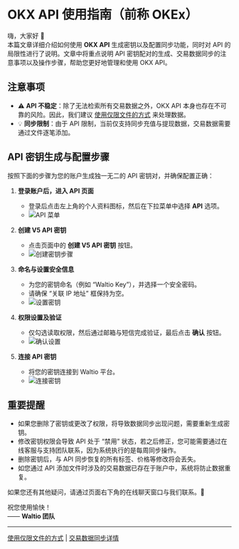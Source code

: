 # OKX API 使用指南（前称 OKEx）

嗨，大家好 👋  
本篇文章详细介绍如何使用 **OKX API** 生成密钥以及配置同步功能，同时对 API 的局限性进行了说明。文章中将重点说明 API 密钥配对的生成、交易数据同步的注意事项以及操作步骤，帮助您更好地管理和使用 OKX API。

## 注意事项

- ⚠️ **API 不稳定**：除了无法检索所有交易数据之外，OKX API 本身也存在不可靠的风险。因此，我们建议 [使用仅限文件的方式](https://bit.ly/OKXe) 来处理数据。  
- 💡 **同步限制**：由于 API 限制，当前仅支持同步充值与提现数据，交易数据需要通过文件逐笔添加。

## API 密钥生成与配置步骤

按照下面的步骤为您的账户生成独一无二的 API 密钥对，并确保配置正确：

1. **登录账户后，进入 API 页面**  
   - 登录后点击左上角的个人资料图标，然后在下拉菜单中选择 **API** 选项。  
   - ![API 菜单](https://www.jmhbdh.com/wp-content/img/961186635429.webp)

2. **创建 V5 API 密钥**  
   - 点击页面中的 **创建 V5 API 密钥** 按钮。  
   - ![创建密钥步骤](https://www.jmhbdh.com/wp-content/img/6619192444.webp)

3. **命名与设置安全信息**  
   - 为您的密钥命名（例如 “Waltio Key”），并选择一个安全密码。  
   - 请确保 “关联 IP 地址” 框保持为空。  
   - ![设置密钥](https://www.jmhbdh.com/wp-content/img/9312339847867901.webp)

4. **权限设置及验证**  
   - 仅勾选读取权限，然后通过邮箱与短信完成验证，最后点击 **确认** 按钮。  
   - ![确认设置](https://www.jmhbdh.com/wp-content/img/2499888055.webp)

5. **连接 API 密钥**  
   - 将您的密钥连接到 Waltio 平台。  
   - ![连接密钥](https://www.jmhbdh.com/wp-content/img/838491480521110.webp)

## 重要提醒

- 如果您删除了密钥或更改了权限，将导致数据同步出现问题，需要重新生成密钥。  
- 修改密钥权限会导致 API 处于 “禁用” 状态，若之后修正，您可能需要通过在线客服与支持团队联系，因为系统执行的是每周同步操作。  
- 删除密钥后，与 API 同步恢复的所有标签、价格等修改将会丢失。  
- 如您通过 API 添加文件时涉及的交易数据已存在于账户中，系统将防止数据重复。

如果您还有其他疑问，请通过页面右下角的在线聊天窗口与我们联系。💬

祝您使用愉快！  
—— **Waltio 团队**

---

[使用仅限文件的方式](https://bit.ly/OKXe)  |  [交易数据同步详情](https://bit.ly/OKXe)
